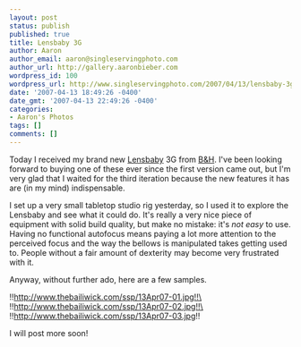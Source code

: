 ```yaml
---
layout: post
status: publish
published: true
title: Lensbaby 3G
author: Aaron
author_email: aaron@singleservingphoto.com
author_url: http://gallery.aaronbieber.com
wordpress_id: 100
wordpress_url: http://www.singleservingphoto.com/2007/04/13/lensbaby-3g/
date: '2007-04-13 18:49:26 -0400'
date_gmt: '2007-04-13 22:49:26 -0400'
categories:
- Aaron's Photos
tags: []
comments: []
---
```

Today I received my brand new [Lensbaby](http://www.lensbabies.com/) 3G
from [B&H](http://www.bhphoto.com/). I've been looking forward to buying
one of these ever since the first version came out, but I'm very glad
that I waited for the third iteration because the new features it has
are (in my mind) indispensable.

I set up a very small tabletop studio rig yesterday, so I used it to
explore the Lensbaby and see what it could do. It's really a very nice
piece of equipment with solid build quality, but make no mistake: it's
*not easy* to use. Having no functional autofocus means paying a lot
more attention to the perceived focus and the way the bellows is
manipulated takes getting used to. People without a fair amount of
dexterity may become very frustrated with it.

Anyway, without further ado, here are a few samples.

!!http://www.thebailiwick.com/ssp/13Apr07-01.jpg!!\
 !!http://www.thebailiwick.com/ssp/13Apr07-02.jpg!!\
 !!http://www.thebailiwick.com/ssp/13Apr07-03.jpg!!

I will post more soon!
